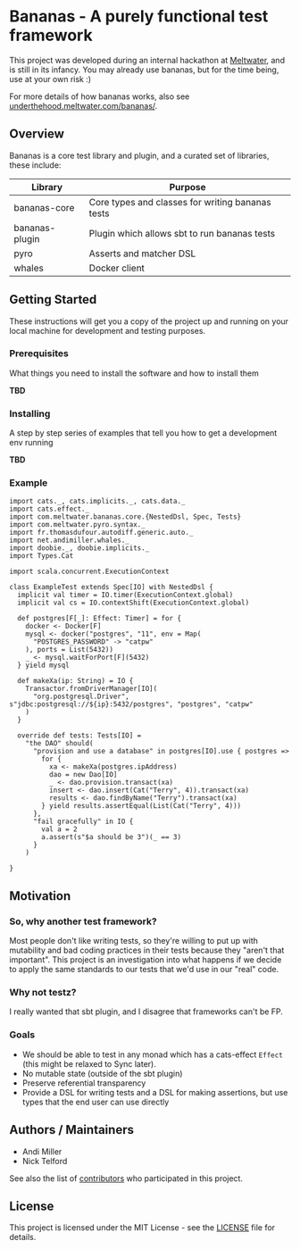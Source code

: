 # Bananas - A purely functional test framework

This project was developed during an internal hackathon at [Meltwater](https://underthehood.meltwater.com/), and is still in its infancy. You may already use bananas, but for the time being, use at your own risk :)

For more details of how bananas works, also see [underthehood.meltwater.com/bananas/](https://underthehood.meltwater.com/bananas/).

## Overview

Bananas is a core test library and plugin, and a curated set of libraries, these include:

| Library | Purpose |
| ------------- | ------------- |
| bananas-core | Core types and classes for writing bananas tests |
| bananas-plugin | Plugin which allows sbt to run bananas tests |
| pyro  | Asserts and matcher DSL |
| whales | Docker client |

## Getting Started

These instructions will get you a copy of the project up and running on your local machine for development and testing purposes.

### Prerequisites

What things you need to install the software and how to install them

**TBD**

### Installing

A step by step series of examples that tell you how to get a development env running

**TBD**

### Example

```tut:silent:nofail
import cats._, cats.implicits._, cats.data._
import cats.effect._
import com.meltwater.bananas.core.{NestedDsl, Spec, Tests}
import com.meltwater.pyro.syntax._
import fr.thomasdufour.autodiff.generic.auto._
import net.andimiller.whales._
import doobie._, doobie.implicits._
import Types.Cat

import scala.concurrent.ExecutionContext

class ExampleTest extends Spec[IO] with NestedDsl {
  implicit val timer = IO.timer(ExecutionContext.global)
  implicit val cs = IO.contextShift(ExecutionContext.global)

  def postgres[F[_]: Effect: Timer] = for {
    docker <- Docker[F]
    mysql <- docker("postgres", "11", env = Map(
      "POSTGRES_PASSWORD" -> "catpw"
    ), ports = List(5432))
    _ <- mysql.waitForPort[F](5432)
  } yield mysql

  def makeXa(ip: String) = IO {
    Transactor.fromDriverManager[IO](
      "org.postgresql.Driver", s"jdbc:postgresql://${ip}:5432/postgres", "postgres", "catpw"
    )
  }

  override def tests: Tests[IO] =
    "the DAO" should(
      "provision and use a database" in postgres[IO].use { postgres =>
        for {
          xa <- makeXa(postgres.ipAddress)
          dao = new Dao[IO]
          _ <- dao.provision.transact(xa)
          insert <- dao.insert(Cat("Terry", 4)).transact(xa)
          results <- dao.findByName("Terry").transact(xa)
        } yield results.assertEqual(List(Cat("Terry", 4)))
      },
      "fail gracefully" in IO {
        val a = 2
        a.assert(s"$a should be 3")(_ == 3)
      }
    )

}
```

## Motivation

### So, why another test framework?

Most people don't like writing tests, so they're willing to put up with mutability and bad coding practices in their tests because they "aren't that important". This project is an investigation into what happens if we decide to apply the same standards to our tests that we'd use in our "real" code.

### Why not testz?

I really wanted that sbt plugin, and I disagree that frameworks can't be FP.

### Goals

* We should be able to test in any monad which has a cats-effect `Effect` (this might be relaxed to Sync later).
* No mutable state (outside of the sbt plugin)
* Preserve referential transparency
* Provide a DSL for writing tests and a DSL for making assertions, but use types that the end user can use directly

## Authors / Maintainers

* Andi Miller
* Nick Telford

See also the list of [contributors](https://github.com/meltwater/bananas/graphs/contributors) who participated in this project.

## License

This project is licensed under the MIT License - see the [LICENSE](LICENSE) file for details.

